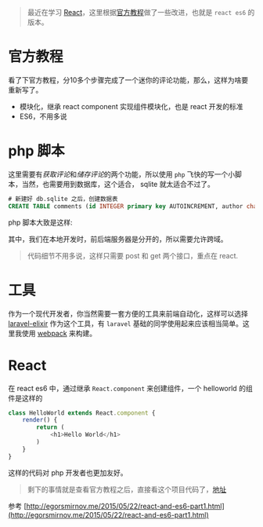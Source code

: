 > 最近在学习 [React](facebook.github.io/react/index.html)，这里根据[官方教程](http://facebook.github.io/react/docs/tutorial.html)做了一些改进，也就是 `react es6` 的版本。

# 官方教程

看了下官方教程，分10多个步骤完成了一个迷你的评论功能，那么，这样为啥要重新写了。

* 模块化，继承 react component 实现组件模块化，也是 react 开发的标准
* ES6，不用多说

# php 脚本

这里需要有*获取评论*和*储存评论*的两个功能，所以使用 `php` 飞快的写一个小脚本，当然，也需要用到数据库，这个适合， sqlite 就太适合不过了。

```sql
# 新建好 db.sqlite 之后，创建数据表
CREATE TABLE comments (id INTEGER primary key AUTOINCREMENT, author char(50) not null, text text not null);
```

php 脚本大致是这样:

<script src="http://ideone.com/e.js/3iZgME" type="text/javascript" ></script>

其中，我们在本地开发时，前后端服务器是分开的，所以需要允许跨域。

> 代码细节不用多说，这样只需要 post 和 get 两个接口，重点在 react.

# 工具

作为一个现代开发者，你当然需要一套方便的工具来前端自动化，这样可以选择 [laravel-elixir](https://laravel.com/docs/5.2/elixir) 作为这个工具，有 `laravel` 基础的同学使用起来应该相当简单。这里我使用 [webpack](https://webpack.github.io/) 来构建。

# React

在 react es6 中，通过继承 `React.component` 来创建组件，一个 helloworld 的组件是这样的

```js
class HelloWorld extends React.component {
    render() {
        return (
            <h1>Hello World</h1>
        )
    }
}
```

这样的代码对 php 开发者也更加友好。

> 剩下的事情就是查看官方教程之后，直接看这个项目代码了，[地址](https://github.com/RryLee/react-start-for-phper)

参考 [http://egorsmirnov.me/2015/05/22/react-and-es6-part1.html](http://egorsmirnov.me/2015/05/22/react-and-es6-part1.html)
